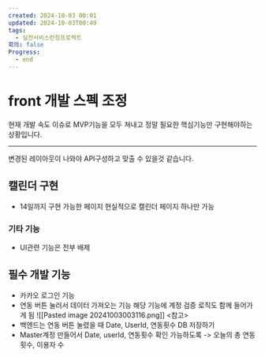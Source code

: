 ```yaml
---
created: 2024-10-03 00:01
updated: 2024-10-03T00:49
tags:
  - 실전서비스런칭프로젝트
회의: false
Progress:
  - end
---
```

# front 개발 스펙 조정
현재 개발 속도 이슈로 MVP기능을 모두 쳐내고 정말 필요한 핵심기능만 구현해야하는 상황입니다.

---
변경된 레이아웃이 나와야 API구성하고 맞출 수 있을것 같습니다.
## 캘린더 구현
- 14일까지 구현 가능한 페이지 현실적으로 캘린더 페이지 하나만 가능
### 기타 기능
- UI관련 기능은 전부 배제
## 필수 개발 기능
- 카카오 로그인 기능
- 연동 버튼 눌러서 데이터 가져오는 기능
  해당 기능에 계정 검증 로직도 함께 들어가게 됨
![[Pasted image 20241003003116.png]]
<참고>
- 백엔드는 연동 버튼 눌렸을 때 Date, UserId, 연동횟수 DB 저장하기
- Master계정 만들어서 Date, userId, 연동횟수 확인 가능하도록 -> 오늘의 총 연동 횟수, 이용자 수
